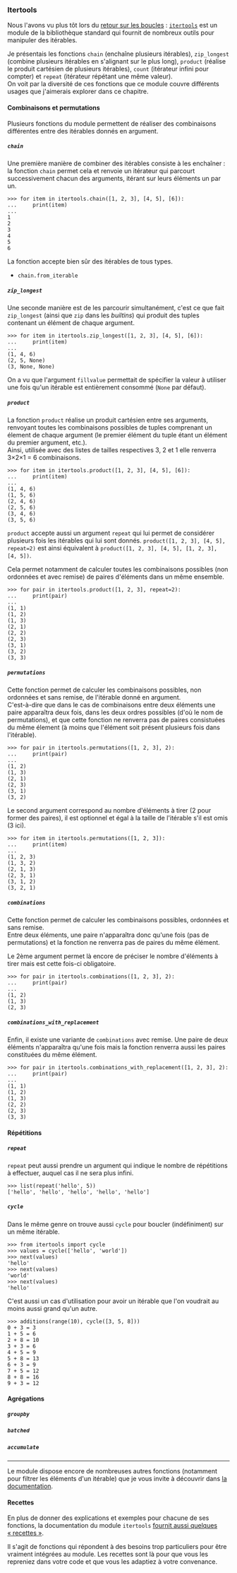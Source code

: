 ### Itertools

Nous l'avons vu plus tôt lors du [retour sur les boucles](https://zestedesavoir.com/tutoriels/2514/un-zeste-de-python/7-perfectionnement/3-boucles/#module-itertools) : [`itertools`](https://docs.python.org/fr/3/library/itertools.html) est un module de la bibliothèque standard qui fournit de nombreux outils pour manipuler des itérables.

Je présentais les fonctions `chain` (enchaîne plusieurs itérables), `zip_longest` (combine plusieurs itérables en s'alignant sur le plus long), `product` (réalise le produit cartésien de plusieurs itérables), `count` (itérateur infini pour compter) et `repeat` (itérateur répétant une même valeur).  
On voit par la diversité de ces fonctions que ce module couvre différents usages que j'aimerais explorer dans ce chapitre.

#### Combinaisons et permutations

Plusieurs fonctions du module permettent de réaliser des combinaisons différentes entre des itérables donnés en argument.

##### `chain`

Une première manière de combiner des itérables consiste à les enchaîner : la fonction `chain` permet cela et renvoie un itérateur qui parcourt successivement chacun des arguments, itérant sur leurs éléments un par un.

```pycon
>>> for item in itertools.chain([1, 2, 3], [4, 5], [6]):
...     print(item)
...
1
2
3
4
5
6
```

La fonction accepte bien sûr des itérables de tous types.

* `chain.from_iterable`

##### `zip_longest`

Une seconde manière est de les parcourir simultanément, c'est ce que fait `zip_longest` (ainsi que `zip` dans les _builtins_) qui produit des tuples contenant un élément de chaque argument.

```pycon
>>> for item in itertools.zip_longest([1, 2, 3], [4, 5], [6]):
...     print(item)
...
(1, 4, 6)
(2, 5, None)
(3, None, None)
```

On a vu que l'argument `fillvalue` permettait de spécifier la valeur à utiliser une fois qu'un itérable est entièrement consommé (`None` par défaut).

##### `product`

La fonction `product` réalise un produit cartésien entre ses arguments, renvoyant toutes les combinaisons possibles de tuples comprenant un élement de chaque argument (le premier élément du tuple étant un élément du premier argument, etc.).  
Ainsi, utilisée avec des listes de tailles respectives 3, 2 et 1 elle renverra 3×2×1 = 6 combinaisons.

```pycon
>>> for item in itertools.product([1, 2, 3], [4, 5], [6]):
...     print(item)
...
(1, 4, 6)
(1, 5, 6)
(2, 4, 6)
(2, 5, 6)
(3, 4, 6)
(3, 5, 6)
```

`product` accepte aussi un argument `repeat` qui lui permet de considérer plusieurs fois les itérables qui lui sont donnés.
`product([1, 2, 3], [4, 5], repeat=2)` est ainsi équivalent à `product([1, 2, 3], [4, 5], [1, 2, 3], [4, 5])`.

Cela permet notamment de calculer toutes les combinaisons possibles (non ordonnées et avec remise) de paires d'éléments dans un même ensemble.

```pycon
>>> for pair in itertools.product([1, 2, 3], repeat=2):
...     print(pair)
...
(1, 1)
(1, 2)
(1, 3)
(2, 1)
(2, 2)
(2, 3)
(3, 1)
(3, 2)
(3, 3)
```

##### `permutations`

Cette fonction permet de calculer les combinaisons possibles, non ordonnées et sans remise, de l'itérable donné en argument.  
C'est-à-dire que dans le cas de combinaisons entre deux éléments une paire apparaîtra deux fois, dans les deux ordres possibles (d'où le nom de permutations), et que cette fonction ne renverra pas de paires consistuées du même élement (à moins que l'élément soit présent plusieurs fois dans l'itérable).

```pycon
>>> for pair in itertools.permutations([1, 2, 3], 2):
...     print(pair)
...
(1, 2)
(1, 3)
(2, 1)
(2, 3)
(3, 1)
(3, 2)
```

Le second argument correspond au nombre d'éléments à tirer (2 pour former des paires), il est optionnel et égal à la taille de l'itérable s'il est omis (3 ici).

```pycon
>>> for item in itertools.permutations([1, 2, 3]):
...     print(item)
...
(1, 2, 3)
(1, 3, 2)
(2, 1, 3)
(2, 3, 1)
(3, 1, 2)
(3, 2, 1)
```

##### `combinations`

Cette fonction permet de calculer les combinaisons possibles, ordonnées et sans remise.  
Entre deux éléments, une paire n'apparaîtra donc qu'une fois (pas de permutations) et la fonction ne renverra pas de paires du même élément.

Le 2ème argument permet là encore de préciser le nombre d'éléments à tirer mais est cette fois-ci obligatoire.

```pycon
>>> for pair in itertools.combinations([1, 2, 3], 2):
...     print(pair)
...
(1, 2)
(1, 3)
(2, 3)
```

##### `combinations_with_replacement`

Enfin, il existe une variante de `combinations` avec remise.
Une paire de deux éléments n'apparaîtra qu'une fois mais la fonction renverra aussi les paires constituées du même élément.

```pycon
>>> for pair in itertools.combinations_with_replacement([1, 2, 3], 2):
...     print(pair)
...
(1, 1)
(1, 2)
(1, 3)
(2, 2)
(2, 3)
(3, 3)
```

#### Répétitions

##### `repeat`

`repeat` peut aussi prendre un argument qui indique le nombre de répétitions à effectuer, auquel cas il ne sera plus infini.

```pycon
>>> list(repeat('hello', 5))
['hello', 'hello', 'hello', 'hello', 'hello']
```

##### `cycle`

Dans le même genre on trouve aussi `cycle` pour boucler (indéfiniment) sur un même itérable.

```pycon
>>> from itertools import cycle
>>> values = cycle(['hello', 'world'])
>>> next(values)
'hello'
>>> next(values)
'world'
>>> next(values)
'hello'
```

C'est aussi un cas d'utilisation pour avoir un itérable que l'on voudrait au moins aussi grand qu'un autre.

```pycon
>>> additions(range(10), cycle([3, 5, 8]))
0 + 3 = 3
1 + 5 = 6
2 + 8 = 10
3 + 3 = 6
4 + 5 = 9
5 + 8 = 13
6 + 3 = 9
7 + 5 = 12
8 + 8 = 16
9 + 3 = 12
```

#### Agrégations

##### `groupby`

##### `batched`

##### `accumulate`

-----

Le module dispose encore de nombreuses autres fonctions (notamment pour filtrer les éléments d'un itérable) que je vous invite à découvrir dans [la documentation](https://docs.python.org/fr/3/library/itertools.html).

#### Recettes

En plus de donner des explications et exemples pour chacune de ses fonctions, la documentation du module `itertools` [fournit aussi quelques « recettes »](https://docs.python.org/fr/3/library/itertools.html#itertools-recipes).

Il s'agit de fonctions qui répondent à des besoins trop particuliers pour être vraiment intégrées au module.
Les recettes sont là pour que vous les repreniez dans votre code et que vous les adaptiez à votre convenance.
